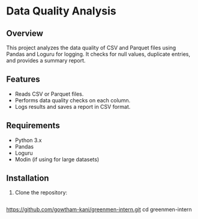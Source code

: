 # Data Quality Analysis

## Overview
This project analyzes the data quality of CSV and Parquet files using Pandas and Loguru for logging. It checks for null values, duplicate entries, and provides a summary report.

## Features
- Reads CSV or Parquet files.
- Performs data quality checks on each column.
- Logs results and saves a report in CSV format.

## Requirements
- Python 3.x
- Pandas
- Loguru
- Modin (if using for large datasets)

## Installation
1. Clone the repository:
   ```bash
  https://github.com/gowtham-kani/greenmen-intern.git
   cd greenmen-intern
